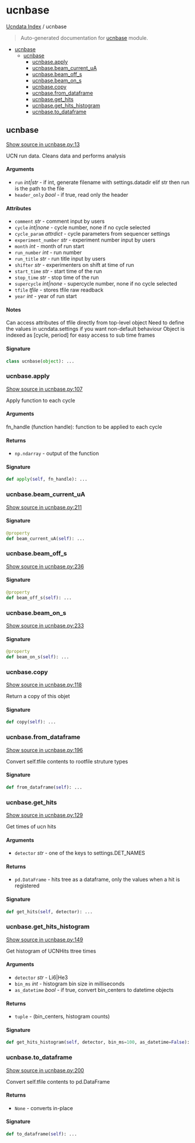 # ucnbase

[Ucndata Index](./README.md#ucndata-index) / ucnbase

> Auto-generated documentation for [ucnbase](../ucnbase.py) module.

- [ucnbase](#ucnbase)
  - [ucnbase](#ucnbase-1)
    - [ucnbase.apply](#ucnbaseapply)
    - [ucnbase.beam\_current\_uA](#ucnbasebeam_current_ua)
    - [ucnbase.beam\_off\_s](#ucnbasebeam_off_s)
    - [ucnbase.beam\_on\_s](#ucnbasebeam_on_s)
    - [ucnbase.copy](#ucnbasecopy)
    - [ucnbase.from\_dataframe](#ucnbasefrom_dataframe)
    - [ucnbase.get\_hits](#ucnbaseget_hits)
    - [ucnbase.get\_hits\_histogram](#ucnbaseget_hits_histogram)
    - [ucnbase.to\_dataframe](#ucnbaseto_dataframe)

## ucnbase

[Show source in ucnbase.py:13](../ucnbase.py#L13)

UCN run data. Cleans data and performs analysis

#### Arguments

- `run` *int|str* - if int, generate filename with settings.datadir
    elif str then run is the path to the file
- `header_only` *bool* - if true, read only the header

#### Attributes

- `comment` *str* - comment input by users
- `cycle` *int|none* - cycle number, none if no cycle selected
- `cycle_param` *attrdict* - cycle parameters from sequencer settings
- `experiment_number` *str* - experiment number input by users
- `month` *int* - month of run start
- `run_number` *int* - run number
- `run_title` *str* - run title input by users
- `shifter` *str* - experimenters on shift at time of run
- `start_time` *str* - start time of the run
- `stop_time` *str* - stop time of the run
- `supercycle` *int|none* - supercycle number, none if no cycle selected
- `tfile` *tfile* - stores tfile raw readback
- `year` *int* - year of run start

#### Notes

Can access attributes of tfile directly from top-level object
Need to define the values in ucndata.settings if you want non-default
behaviour
Object is indexed as [cycle, period] for easy access to sub time frames

#### Signature

```python
class ucnbase(object): ...
```

### ucnbase.apply

[Show source in ucnbase.py:107](../ucnbase.py#L107)

Apply function to each cycle

#### Arguments

fn_handle (function handle): function to be applied to each cycle

#### Returns

- `np.ndarray` - output of the function

#### Signature

```python
def apply(self, fn_handle): ...
```

### ucnbase.beam_current_uA

[Show source in ucnbase.py:211](../ucnbase.py#L211)

#### Signature

```python
@property
def beam_current_uA(self): ...
```

### ucnbase.beam_off_s

[Show source in ucnbase.py:236](../ucnbase.py#L236)

#### Signature

```python
@property
def beam_off_s(self): ...
```

### ucnbase.beam_on_s

[Show source in ucnbase.py:233](../ucnbase.py#L233)

#### Signature

```python
@property
def beam_on_s(self): ...
```

### ucnbase.copy

[Show source in ucnbase.py:118](../ucnbase.py#L118)

Return a copy of this objet

#### Signature

```python
def copy(self): ...
```

### ucnbase.from_dataframe

[Show source in ucnbase.py:196](../ucnbase.py#L196)

Convert self.tfile contents to rootfile struture types

#### Signature

```python
def from_dataframe(self): ...
```

### ucnbase.get_hits

[Show source in ucnbase.py:129](../ucnbase.py#L129)

Get times of ucn hits

#### Arguments

- `detector` *str* - one of the keys to settings.DET_NAMES

#### Returns

- `pd.DataFrame` - hits tree as a dataframe, only the values when a hit is registered

#### Signature

```python
def get_hits(self, detector): ...
```

### ucnbase.get_hits_histogram

[Show source in ucnbase.py:149](../ucnbase.py#L149)

Get histogram of UCNHits ttree times

#### Arguments

- `detector` *str* - Li6|He3
- `bin_ms` *int* - histogram bin size in milliseconds
- `as_datetime` *bool* - if true, convert bin_centers to datetime objects

#### Returns

- `tuple` - (bin_centers, histogram counts)

#### Signature

```python
def get_hits_histogram(self, detector, bin_ms=100, as_datetime=False): ...
```

### ucnbase.to_dataframe

[Show source in ucnbase.py:200](../ucnbase.py#L200)

Convert self.tfile contents to pd.DataFrame

#### Returns

- `None` - converts in-place

#### Signature

```python
def to_dataframe(self): ...
```